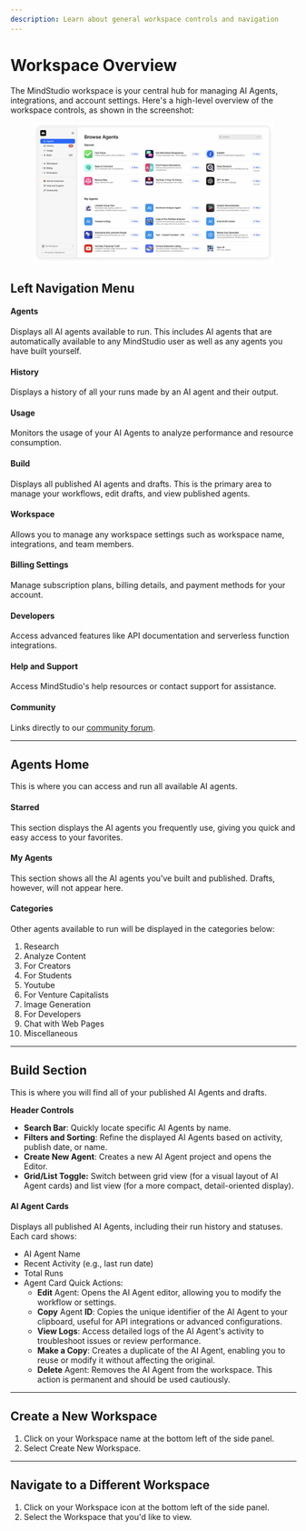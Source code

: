 ```yaml
---
description: Learn about general workspace controls and navigation
---
```


# Workspace Overview

The MindStudio workspace is your central hub for managing AI Agents, integrations, and account settings. Here's a high-level overview of the workspace controls, as shown in the screenshot:

<figure><img src="../.gitbook/assets/Screenshot Capture - 2025-04-02 - 15-25-15 1.png" alt=""><figcaption></figcaption></figure>

## **Left Navigation Menu**

#### **Agents**

Displays all AI agents available to run. This includes AI agents that are automatically available to any MindStudio user as well as any agents you have built yourself.&#x20;

#### **History**

Displays a history of all your runs made by an AI agent and their output.

#### **Usage**

Monitors the usage of your AI Agents to analyze performance and resource consumption.

#### **Build**

Displays all published AI agents and drafts. This is the primary area to manage your workflows, edit drafts, and view published agents.

#### **Workspace**

Allows you to manage any workspace settings such as workspace name, integrations, and team members.

#### **Billing Settings**

Manage subscription plans, billing details, and payment methods for your account.

#### **Developers**

Access advanced features like API documentation and serverless function integrations.

#### **Help and Support**

Access MindStudio's help resources or contact support for assistance.

#### **Community**

Links directly to our [community forum](https://community.mindstudio.ai/).

***

## **Agents Home**

This is where you can access and run all available AI agents.&#x20;

#### **Starred**

This section displays the AI agents you frequently use, giving you quick and easy access to your favorites.&#x20;

#### **My Agents**

This section shows all the AI agents you've built and published. Drafts, however, will not appear here.

#### **Categories**

Other agents available to run will be displayed in the categories below:

1. Research
2. Analyze Content
3. For Creators&#x20;
4. For Students&#x20;
5. Youtube&#x20;
6. For Venture Capitalists
7. Image Generation
8. For Developers&#x20;
9. Chat with Web Pages
10. Miscellaneous&#x20;

***

## **Build Section**

This is where you will find all of your published AI Agents and drafts.

**Header Controls**

* **Search Bar**: Quickly locate specific AI Agents by name.
* **Filters and Sorting**: Refine the displayed AI Agents based on activity, publish date, or name.
* **Create New Agent**: Creates a new AI Agent project and opens the Editor.
* **Grid/List Toggle:** Switch between grid view (for a visual layout of AI Agent cards) and list view (for a more compact, detail-oriented display).

#### **AI** Agent **Cards**

Displays all published AI Agents, including their run history and statuses. Each card shows:

* AI Agent Name
* Recent Activity (e.g., last run date)
* Total Runs
* Agent Card Quick Actions:
  * **Edit** Agent: Opens the AI Agent editor, allowing you to modify the workflow or settings.
  * **Copy** Agent **ID**: Copies the unique identifier of the AI Agent to your clipboard, useful for API integrations or advanced configurations.
  * **View Logs**: Access detailed logs of the AI Agent's activity to troubleshoot issues or review performance.
  * **Make a Copy**: Creates a duplicate of the AI Agent, enabling you to reuse or modify it without affecting the original.
  * **Delete** Agent: Removes the AI Agent from the workspace. This action is permanent and should be used cautiously.

***

## Create a New Workspace

1. Click on your Workspace name at the bottom left of the side panel.
2. Select Create New Workspace.&#x20;

***

## Navigate to a Different Workspace

1. Click on your Workspace icon at the bottom left of the side panel.
2. Select the Workspace that you'd like to view.&#x20;
